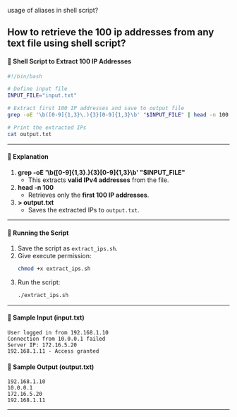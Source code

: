 usage of aliases in shell script?


## How to retrieve the 100 ip addresses from any text file using shell script?

#### **🔹 Shell Script to Extract 100 IP Addresses**
```sh
#!/bin/bash

# Define input file
INPUT_FILE="input.txt"

# Extract first 100 IP addresses and save to output file
grep -oE '\b([0-9]{1,3}\.){3}[0-9]{1,3}\b' "$INPUT_FILE" | head -n 100 > output.txt

# Print the extracted IPs
cat output.txt
```

---

#### **🔹 Explanation**
1. **grep -oE '\b([0-9]{1,3}\.){3}[0-9]{1,3}\b' "$INPUT_FILE"**  
   - This extracts **valid IPv4 addresses** from the file.
2. **head -n 100**  
   - Retrieves only the **first 100 IP addresses**.
3. **> output.txt**  
   - Saves the extracted IPs to `output.txt`.

---

#### **🔹 Running the Script**
1. Save the script as `extract_ips.sh`.
2. Give execute permission:
   ```sh
   chmod +x extract_ips.sh
   ```
3. Run the script:
   ```sh
   ./extract_ips.sh
   ```

---

#### **🔹 Sample Input (input.txt)**
```
User logged in from 192.168.1.10
Connection from 10.0.0.1 failed
Server IP: 172.16.5.20
192.168.1.11 - Access granted
```

#### **🔹 Sample Output (output.txt)**
```
192.168.1.10
10.0.0.1
172.16.5.20
192.168.1.11
```
---
